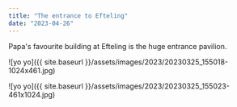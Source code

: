 ```yaml
---
title: "The entrance to Efteling"
date: "2023-04-26"
---
```


Papa's favourite building at Efteling is the huge entrance pavilion.

![yo yo]({{ site.baseurl }}/assets/images/2023/20230325_155018-1024x461.jpg)

![yo yo]({{ site.baseurl }}/assets/images/2023/20230325_155023-461x1024.jpg)
